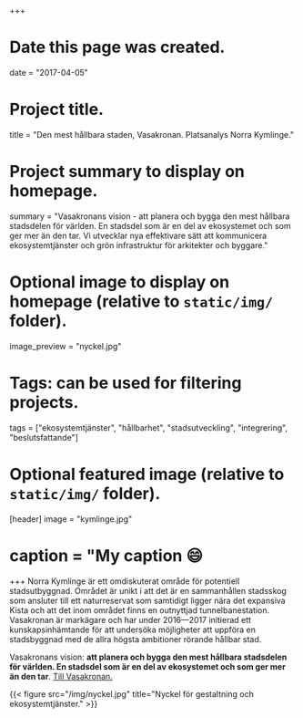 +++
# Date this page was created.
date = "2017-04-05"

# Project title.
title = "Den mest hållbara staden, Vasakronan. Platsanalys Norra Kymlinge."

# Project summary to display on homepage.
summary = "Vasakronans vision - att planera och bygga den mest hållbara stadsdelen för världen. En stadsdel som är en del av ekosystemet och som ger mer än den tar. Vi utvecklar nya effektivare sätt att kommunicera ekosystemtjänster och grön infrastruktur för arkitekter och byggare."

# Optional image to display on homepage (relative to `static/img/` folder).
image_preview = "nyckel.jpg"

# Tags: can be used for filtering projects.
tags = ["ekosystemtjänster", "hållbarhet", "stadsutveckling", "integrering", "beslutsfattande"]

# Optional featured image (relative to `static/img/` folder).
[header]
image = "kymlinge.jpg"
# caption = "My caption :smile:

+++
Norra Kymlinge är ett omdiskuterat område för potentiell stadsutbyggnad. Området är unikt i att det är en sammanhållen stadsskog som ansluter till ett naturreservat som samtidigt ligger nära det expansiva Kista och att det inom området finns en outnyttjad tunnelbanestation. Vasakronan är markägare och har under 2016—2017 initierad ett kunskapsinhämtande för att undersöka möjligheter att uppföra en stadsbyggnad med de allra högsta ambitioner rörande hållbar stad. 

Vasakronans vision: **att planera och bygga den mest hållbara stadsdelen för världen. En stadsdel som är en del av ekosystemet och som ger mer än den tar**. [Till Vasakronan.](https://stadsutveckling.vasakronan.se/stockholm/norra-kymlinge-2) 


{{< figure src="/img/nyckel.jpg" title="Nyckel för gestaltning och ekosystemtjänster." >}}


